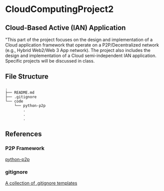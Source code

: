 # CloudComputingProject2

## Cloud-Based Active (IAN) Application

"This part of the project focuses on the design and implementation of a Cloud application framework that operate on a P2P/Decentralized network (e.g., Hybrid Web2/Web 3 App network). The project also includes the design and implementation of a Cloud semi-independent IAN application. Specific projects will be discussed in class.

## File Structure

```
.
├── README.md
├── .gitignore
└── code
    └── python-p2p
        .
        .
        .
```

## References

### P2P Framework

[python-p2p](https://github.com/GianisTsol/python-p2p)

### gitignore

[A collection of .gitignore templates](https://github.com/github/gitignore)
